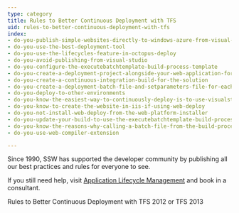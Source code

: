 ```yaml
---
type: category
title: Rules to Better Continuous Deployment with TFS
uid: rules-to-better-continuous-deployment-with-tfs
index:
- do-you-publish-simple-websites-directly-to-windows-azure-from-visual-studio-online
- do-you-use-the-best-deployment-tool
- do-you-use-the-lifecycles-feature-in-octopus-deploy
- do-you-avoid-publishing-from-visual-studio
- do-you-configure-the-executebatchtemplate-build-process-template
- do-you-create-a-deployment-project-alongside-your-web-application-for-any-additional-deployment-steps
- do-you-create-a-continuous-integration-build-for-the-solution
- do-you-create-a-deployment-batch-file-and-setparameters-file-for-each-environment
- do-you-deploy-to-other-environments
- do-you-know-the-easiest-way-to-continuously-deploy-is-to-use-visualstudiocom-and-azure
- do-you-know-to-create-the-website-in-iis-if-using-web-deploy
- do-you-not-install-web-deploy-from-the-web-platform-installer
- do-you-update-your-build-to-use-the-executebatchtemplate-build-process-template
- do-you-know-the-reasons-why-calling-a-batch-file-from-the-build-process-template-is-better-than-deploying-directly-from-the-build
- do-you-use-web-compiler-extension

---
```

<p>​Since 1990, SSW has supported the developer community by publishing all our best practices and rules for everyone to see.&#160;</p><p>If you still need help, visit&#160;<a href="http&#58;//www.ssw.com.au/ssw/Consulting/ALM.aspx">Application Lifecycle Management</a>&#160;<a href="http&#58;//www.ssw.com.au/ssw/Consulting/Default.aspx">​</a>and book in a consultant.</p>
​​​Rules to Better Continuous Deployment with TFS 2012 or&#160;TFS&#160;2013​

